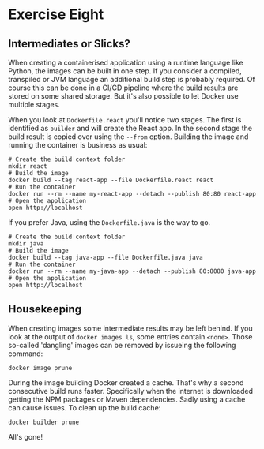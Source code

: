 # Exercise Eight

## Intermediates or Slicks?

When creating a containerised application using a runtime language like Python, the images can be built in one step. If you consider a compiled, transpiled or JVM language an additional build step is probably required. Of course this can be done in a CI/CD pipeline where the build results are stored on some shared storage. But it's also possible to let Docker use multiple stages.

When you look at `Dockerfile.react` you'll notice two stages. The first is identified as `builder` and will create the React app. In the second stage the build result is copied over using the `--from` option. Building the image and running the container is business as usual:

```shell
# Create the build context folder
mkdir react
# Build the image
docker build --tag react-app --file Dockerfile.react react
# Run the container
docker run --rm --name my-react-app --detach --publish 80:80 react-app
# Open the application
open http://localhost
```

If you prefer Java, using the `Dockerfile.java` is the way to go.

```shell
# Create the build context folder
mkdir java
# Build the image
docker build --tag java-app --file Dockerfile.java java
# Run the container
docker run --rm --name my-java-app --detach --publish 80:8080 java-app
# Open the application
open http://localhost
```

## Housekeeping

When creating images some intermediate results may be left behind. If you look at the output of `docker images ls`, some entries contain `<none>`. Those so-called 'dangling' images can be removed by issueing the following command:

```shell
docker image prune
```

During the image building Docker created a cache. That's why a second consecutive build runs faster. Specifically when the internet is downloaded getting the NPM packages or Maven dependencies. Sadly using a cache can cause issues. To clean up the build cache:

```shell
docker builder prune
```

All's gone!
